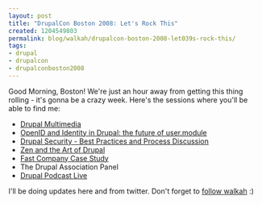 ```yaml
---
layout: post
title: "DrupalCon Boston 2008: Let's Rock This"
created: 1204549803
permalink: blog/walkah/drupalcon-boston-2008-let039s-rock-this/
tags:
- drupal
- drupalcon
- drupalconboston2008
---
```

<p>Good Morning, Boston! We're just an hour away from getting this thing rolling - it's gonna be a crazy week. Here's the sessions where you'll be able to find me:</p>

<ul>
<li><a href="http://boston2008.drupalcon.org/session/drupal-multimedia">Drupal Multimedia</a></li>
<li><a href="http://boston2008.drupalcon.org/session/openid-and-identity-drupal-future-usermodule">OpenID and Identity in Drupal: the future of user.module</a></li>
<li><a href="http://boston2008.drupalcon.org/session/drupal-security-best-practices">Drupal Security - Best Practices and Process Discussion </a></li>
<li><a href="http://boston2008.drupalcon.org/session/zen-and-art-drupal">Zen and the Art of Drupal</a></li>
<li><a href="http://boston2008.drupalcon.org/session/fast-company-case-study">Fast Company Case Study</a></li>
<li>The Drupal Association Panel</li>
<li><a href="http://boston2008.drupalcon.org/session/drupal-podcast-live">Drupal Podcast Live</a></li>
</ul>

<p>I'll be doing updates here and from twitter. Don't forget to <a href="http://twitter.com/walkah">follow walkah</a> :)</p>
